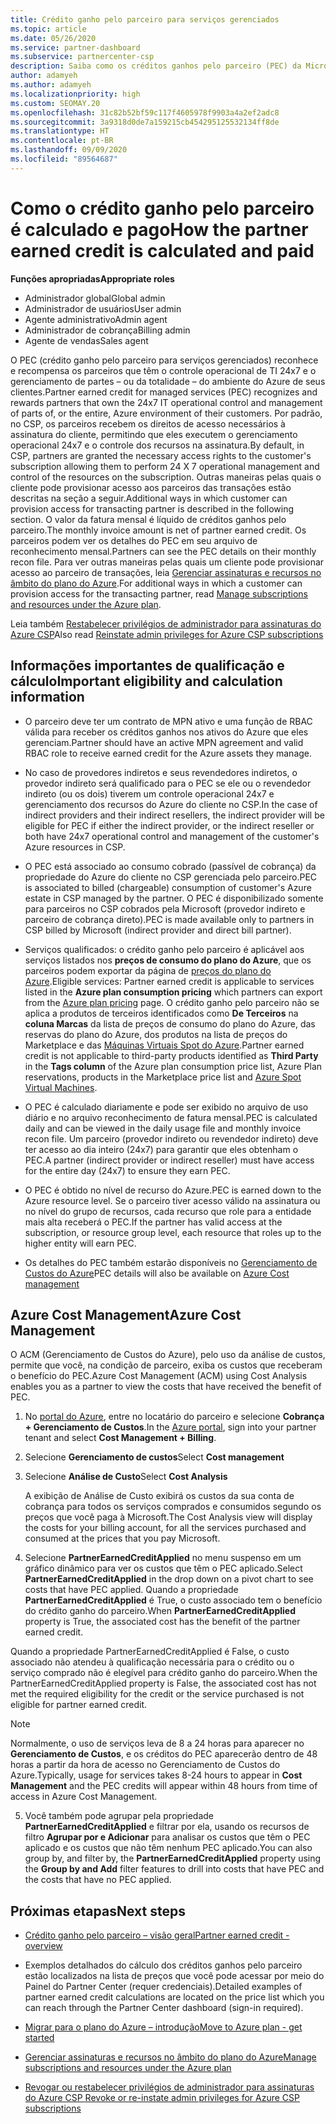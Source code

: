 ```yaml
---
title: Crédito ganho pelo parceiro para serviços gerenciados
ms.topic: article
ms.date: 05/26/2020
ms.service: partner-dashboard
ms.subservice: partnercenter-csp
description: Saiba como os créditos ganhos pelo parceiro (PEC) da Microsoft para serviços gerenciados são calculados e pagos, e como verificar se você se qualifica.
author: adamyeh
ms.author: adamyeh
ms.localizationpriority: high
ms.custom: SEOMAY.20
ms.openlocfilehash: 31c82b52bf59c117f4605978f9903a4a2ef2adc8
ms.sourcegitcommit: 3a9318d0de7a159215cb454295125532134ff8de
ms.translationtype: HT
ms.contentlocale: pt-BR
ms.lasthandoff: 09/09/2020
ms.locfileid: "89564687"
---
```

# <a name="how-the-partner-earned-credit-is-calculated-and-paid"></a><span data-ttu-id="e68ab-103">Como o crédito ganho pelo parceiro é calculado e pago</span><span class="sxs-lookup"><span data-stu-id="e68ab-103">How the partner earned credit is calculated and paid</span></span>

<span data-ttu-id="e68ab-104">**Funções apropriadas**</span><span class="sxs-lookup"><span data-stu-id="e68ab-104">**Appropriate roles**</span></span>

- <span data-ttu-id="e68ab-105">Administrador global</span><span class="sxs-lookup"><span data-stu-id="e68ab-105">Global admin</span></span>
- <span data-ttu-id="e68ab-106">Administrador de usuários</span><span class="sxs-lookup"><span data-stu-id="e68ab-106">User admin</span></span>
- <span data-ttu-id="e68ab-107">Agente administrativo</span><span class="sxs-lookup"><span data-stu-id="e68ab-107">Admin agent</span></span>
- <span data-ttu-id="e68ab-108">Administrador de cobrança</span><span class="sxs-lookup"><span data-stu-id="e68ab-108">Billing admin</span></span>
- <span data-ttu-id="e68ab-109">Agente de vendas</span><span class="sxs-lookup"><span data-stu-id="e68ab-109">Sales agent</span></span>

<span data-ttu-id="e68ab-110">O PEC (crédito ganho pelo parceiro para serviços gerenciados) reconhece e recompensa os parceiros que têm o controle operacional de TI 24x7 e o gerenciamento de partes – ou da totalidade – do ambiente do Azure de seus clientes.</span><span class="sxs-lookup"><span data-stu-id="e68ab-110">Partner earned credit for managed services (PEC) recognizes and rewards partners that own the 24x7 IT operational control and management of parts of, or the entire, Azure environment of their customers.</span></span> <span data-ttu-id="e68ab-111">Por padrão, no CSP, os parceiros recebem os direitos de acesso necessários à assinatura do cliente, permitindo que eles executem o gerenciamento operacional 24x7 e o controle dos recursos na assinatura.</span><span class="sxs-lookup"><span data-stu-id="e68ab-111">By default, in CSP, partners are granted the necessary access rights to the customer's subscription allowing them to perform 24 X 7 operational management and control of the resources on the subscription.</span></span> <span data-ttu-id="e68ab-112">Outras maneiras pelas quais o cliente pode provisionar acesso aos parceiros das transações estão descritas na seção a seguir.</span><span class="sxs-lookup"><span data-stu-id="e68ab-112">Additional ways in which customer can provision access for transacting partner is described in the following section.</span></span> <span data-ttu-id="e68ab-113">O valor da fatura mensal é líquido de créditos ganhos pelo parceiro.</span><span class="sxs-lookup"><span data-stu-id="e68ab-113">The monthly invoice amount is net of partner earned credit.</span></span> <span data-ttu-id="e68ab-114">Os parceiros podem ver os detalhes do PEC em seu arquivo de reconhecimento mensal.</span><span class="sxs-lookup"><span data-stu-id="e68ab-114">Partners can see the PEC details on their monthly recon file.</span></span> <span data-ttu-id="e68ab-115">Para ver outras maneiras pelas quais um cliente pode provisionar acesso ao parceiro de transações, leia [Gerenciar assinaturas e recursos no âmbito do plano do Azure](azure-plan-manage.md).</span><span class="sxs-lookup"><span data-stu-id="e68ab-115">For additional ways in which a customer can provision access for the transacting partner, read [Manage subscriptions and resources under the Azure plan](azure-plan-manage.md).</span></span>

<span data-ttu-id="e68ab-116">Leia também [Restabelecer privilégios de administrador para assinaturas do Azure CSP](revoke-reinstate-csp.md)</span><span class="sxs-lookup"><span data-stu-id="e68ab-116">Also read [Reinstate admin privileges for Azure CSP subscriptions](revoke-reinstate-csp.md)</span></span>

## <a name="important-eligibility-and-calculation-information"></a><span data-ttu-id="e68ab-117">Informações importantes de qualificação e cálculo</span><span class="sxs-lookup"><span data-stu-id="e68ab-117">Important eligibility and calculation information</span></span>

- <span data-ttu-id="e68ab-118">O parceiro deve ter um contrato de MPN ativo e uma função de RBAC válida para receber os créditos ganhos nos ativos do Azure que eles gerenciam.</span><span class="sxs-lookup"><span data-stu-id="e68ab-118">Partner should have an active MPN agreement and valid RBAC role to receive earned credit for the Azure assets they manage.</span></span> 

- <span data-ttu-id="e68ab-119">No caso de provedores indiretos e seus revendedores indiretos, o provedor indireto será qualificado para o PEC se ele ou o revendedor indireto (ou os dois) tiverem um controle operacional 24x7 e gerenciamento dos recursos do Azure do cliente no CSP.</span><span class="sxs-lookup"><span data-stu-id="e68ab-119">In the case of indirect providers and their indirect resellers, the indirect provider will be eligible for PEC if either the indirect provider, or the indirect reseller or both have 24x7 operational control and management of the customer's Azure resources in CSP.</span></span>

- <span data-ttu-id="e68ab-120">O PEC está associado ao consumo cobrado (passível de cobrança) da propriedade do Azure do cliente no CSP gerenciada pelo parceiro.</span><span class="sxs-lookup"><span data-stu-id="e68ab-120">PEC is associated to billed (chargeable) consumption of customer's Azure estate in CSP managed by the partner.</span></span> <span data-ttu-id="e68ab-121">O PEC é disponibilizado somente para parceiros no CSP cobrados pela Microsoft (provedor indireto e parceiro de cobrança direto).</span><span class="sxs-lookup"><span data-stu-id="e68ab-121">PEC is made available only to partners in CSP billed by Microsoft (indirect provider and direct bill partner).</span></span> 

- <span data-ttu-id="e68ab-122">Serviços qualificados: o crédito ganho pelo parceiro é aplicável aos serviços listados nos **preços de consumo do plano do Azure**, que os parceiros podem exportar da página de [preços do plano do Azure](https://partner.microsoft.com/commerce/sales).</span><span class="sxs-lookup"><span data-stu-id="e68ab-122">Eligible services: Partner earned credit is applicable to services listed in the **Azure plan consumption pricing** which partners can export from the [Azure plan pricing](https://partner.microsoft.com/commerce/sales) page.</span></span> <span data-ttu-id="e68ab-123">O crédito ganho pelo parceiro não se aplica a produtos de terceiros identificados como **De Terceiros** na **coluna Marcas** da lista de preços de consumo do plano do Azure, das reservas do plano do Azure, dos produtos na lista de preços do Marketplace e das [Máquinas Virtuais Spot do Azure](https://partner.microsoft.com/resources/collection/azure-spot-in-csp#/).</span><span class="sxs-lookup"><span data-stu-id="e68ab-123">Partner earned credit is not applicable to third-party products identified as **Third Party** in the **Tags column** of the Azure plan consumption price list, Azure Plan reservations, products in the Marketplace price list and [Azure Spot Virtual Machines](https://partner.microsoft.com/resources/collection/azure-spot-in-csp#/).</span></span>

- <span data-ttu-id="e68ab-124">O PEC é calculado diariamente e pode ser exibido no arquivo de uso diário e no arquivo reconhecimento de fatura mensal.</span><span class="sxs-lookup"><span data-stu-id="e68ab-124">PEC is calculated daily and can be viewed in the daily usage file and monthly invoice recon file.</span></span> <span data-ttu-id="e68ab-125">Um parceiro (provedor indireto ou revendedor indireto) deve ter acesso ao dia inteiro (24x7) para garantir que eles obtenham o PEC.</span><span class="sxs-lookup"><span data-stu-id="e68ab-125">A partner (indirect provider or indirect reseller) must have access for the entire day (24x7) to ensure they earn PEC.</span></span>  

- <span data-ttu-id="e68ab-126">O PEC é obtido no nível de recurso do Azure.</span><span class="sxs-lookup"><span data-stu-id="e68ab-126">PEC is earned down to the Azure resource level.</span></span> <span data-ttu-id="e68ab-127">Se o parceiro tiver acesso válido na assinatura ou no nível do grupo de recursos, cada recurso que role para a entidade mais alta receberá o PEC.</span><span class="sxs-lookup"><span data-stu-id="e68ab-127">If the partner has valid access at the subscription, or resource group level, each resource that roles up to the higher entity will earn PEC.</span></span>  

- <span data-ttu-id="e68ab-128">Os detalhes do PEC também estarão disponíveis no [Gerenciamento de Custos do Azure](https://go.microsoft.com/fwlink/?linkid=2106482)</span><span class="sxs-lookup"><span data-stu-id="e68ab-128">PEC details will also be available on [Azure Cost management](https://go.microsoft.com/fwlink/?linkid=2106482)</span></span>

## <a name="azure-cost-management"></a><span data-ttu-id="e68ab-129">Azure Cost Management</span><span class="sxs-lookup"><span data-stu-id="e68ab-129">Azure Cost Management</span></span>

<span data-ttu-id="e68ab-130">O ACM (Gerenciamento de Custos do Azure), pelo uso da análise de custos, permite que você, na condição de parceiro, exiba os custos que receberam o benefício do PEC.</span><span class="sxs-lookup"><span data-stu-id="e68ab-130">Azure Cost Management (ACM) using Cost Analysis enables you as a partner to view the costs that have received the benefit of PEC.</span></span>  

1. <span data-ttu-id="e68ab-131">No [portal do Azure](https://portal.azure.com), entre no locatário do parceiro e selecione **Cobrança + Gerenciamento de Custos**.</span><span class="sxs-lookup"><span data-stu-id="e68ab-131">In the [Azure portal](https://portal.azure.com), sign into your partner tenant and select **Cost Management + Billing**.</span></span>

2. <span data-ttu-id="e68ab-132">Selecione **Gerenciamento de custos**</span><span class="sxs-lookup"><span data-stu-id="e68ab-132">Select **Cost management**</span></span>

3. <span data-ttu-id="e68ab-133">Selecione **Análise de Custo**</span><span class="sxs-lookup"><span data-stu-id="e68ab-133">Select **Cost Analysis**</span></span>

   <span data-ttu-id="e68ab-134">A exibição de Análise de Custo exibirá os custos da sua conta de cobrança para todos os serviços comprados e consumidos segundo os preços que você paga à Microsoft.</span><span class="sxs-lookup"><span data-stu-id="e68ab-134">The Cost Analysis view will display the costs for your billing account, for all the services purchased and consumed at the prices that you pay Microsoft.</span></span>

4. <span data-ttu-id="e68ab-135">Selecione **PartnerEarnedCreditApplied** no menu suspenso em um gráfico dinâmico para ver os custos que têm o PEC aplicado.</span><span class="sxs-lookup"><span data-stu-id="e68ab-135">Select **PartnerEarnedCreditApplied** in the drop down on a pivot chart to see costs that have PEC applied.</span></span> <span data-ttu-id="e68ab-136">Quando a propriedade **PartnerEarnedCreditApplied** é True, o custo associado tem o benefício do crédito ganho do parceiro.</span><span class="sxs-lookup"><span data-stu-id="e68ab-136">When **PartnerEarnedCreditApplied** property is True, the associated cost has the benefit of the partner earned credit.</span></span> 

<span data-ttu-id="e68ab-137">Quando a propriedade PartnerEarnedCreditApplied é False, o custo associado não atendeu à qualificação necessária para o crédito ou o serviço comprado não é elegível para crédito ganho do parceiro.</span><span class="sxs-lookup"><span data-stu-id="e68ab-137">When the PartnerEarnedCreditApplied property is False, the associated cost has not met the required eligibility for the credit or the service purchased is not eligible for partner earned credit.</span></span>

>[!NOTE] 
><span data-ttu-id="e68ab-138">Normalmente, o uso de serviços leva de 8 a 24 horas para aparecer no **Gerenciamento de Custos**, e os créditos do PEC aparecerão dentro de 48 horas a partir da hora de acesso no Gerenciamento de Custos do Azure.</span><span class="sxs-lookup"><span data-stu-id="e68ab-138">Typically, usage for services takes 8-24 hours to appear in **Cost Management** and the PEC credits will appear within 48 hours from time of access in Azure Cost Management.</span></span>

5. <span data-ttu-id="e68ab-139">Você também pode agrupar pela propriedade **PartnerEarnedCreditApplied** e filtrar por ela, usando os recursos de filtro **Agrupar por e Adicionar** para analisar os custos que têm o PEC aplicado e os custos que não têm nenhum PEC aplicado.</span><span class="sxs-lookup"><span data-stu-id="e68ab-139">You can also group by, and filter by, the **PartnerEarnedCreditApplied** property using the **Group by and Add** filter features to drill into costs that have PEC and the costs that have no PEC applied.</span></span>

## <a name="next-steps"></a><span data-ttu-id="e68ab-140">Próximas etapas</span><span class="sxs-lookup"><span data-stu-id="e68ab-140">Next steps</span></span>

- [<span data-ttu-id="e68ab-141">Crédito ganho pelo parceiro – visão geral</span><span class="sxs-lookup"><span data-stu-id="e68ab-141">Partner earned credit - overview</span></span>](partner-earned-credit.md)

- <span data-ttu-id="e68ab-142">Exemplos detalhados do cálculo dos créditos ganhos pelo parceiro estão localizados na lista de preços que você pode acessar por meio do Painel do Partner Center (requer credenciais).</span><span class="sxs-lookup"><span data-stu-id="e68ab-142">Detailed examples of partner earned credit calculations are located on the price list which you can reach through the Partner Center dashboard (sign-in required).</span></span>

- [<span data-ttu-id="e68ab-143">Migrar para o plano do Azure – introdução</span><span class="sxs-lookup"><span data-stu-id="e68ab-143">Move to Azure plan - get started</span></span>](azure-plan-get-started.md)

- [<span data-ttu-id="e68ab-144">Gerenciar assinaturas e recursos no âmbito do plano do Azure</span><span class="sxs-lookup"><span data-stu-id="e68ab-144">Manage subscriptions and resources under the Azure plan</span></span>](azure-plan-manage.md)

- [<span data-ttu-id="e68ab-145">Revogar ou restabelecer privilégios de administrador para assinaturas do Azure CSP </span><span class="sxs-lookup"><span data-stu-id="e68ab-145">Revoke or re-instate admin privileges for Azure CSP subscriptions  </span></span>](revoke-reinstate-csp.md)

